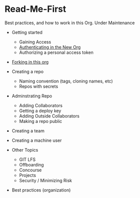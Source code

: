 # Read-Me-First
Best practices, and how to work in this Org. 
Under Maintenance 

* Getting started
   * Gaining Access
   * [Authenticating in the New Org](Authentication.md)
   * Authorizing a personal access token
* [Forking in this org](forking.md)
* Creating a repo
  * Naming convention (tags, cloning names, etc)
  * Repos with secrets
* Adminstrating Repo
   * Adding Collaborators
   * Getting a deploy key
   * Adding Outside Collaborators
   * Making a repo public

* Creating a team
* Creating a machine user

* Other Topics
   * GIT LFS
   * Offboarding
   * Concourse
   * Projects
   * Security / Minimizing Risk
 
* Best practices (organization) 

